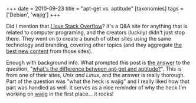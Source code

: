+++
date = 2010-09-23
title = "apt-get vs. aptitude"
[taxonomies]
tags = ['Debian', 'wajig']
+++

Did I mention that [I love Stack Overflow]? It's a Q&A site for
anything that is related to computer programing, and the creators
(luckily) didn't just stop there. They went on to create a bunch of
other sites using the same technology and branding, covering other
topics (and they aggregate [the best new content] from those sites).

Enough with background info. What prompted this post is [the answer] to
the question, "[what's the difference between apt-get and
aptitude?]". This is from one of their sites, *Unix and Linux*, and the
answer is really thorough. Part of the question was "what the heck is
wajig" and I really liked how that part was handled as well. It serves
as a nice reminder of why the heck I'm working on [wajig] in the first
place... it rocks!

  [I love Stack Overflow]: @/stack-overflow-rocks-hard.md
  [the best new content]: http://stackexchange.com
  [the answer]: http://unix.stackexchange.com/questions/767/what-is-the-real-difference-between-apt-get-and-aptitude-how-about-wajig/935#935
  [what's the difference between apt-get and aptitude?]: http://unix.stackexchange.com/questions/767/what-is-the-real-difference-between-apt-get-and-aptitude-how-about-wajig
  [wajig]: http://code.google.com/p/wajig/
